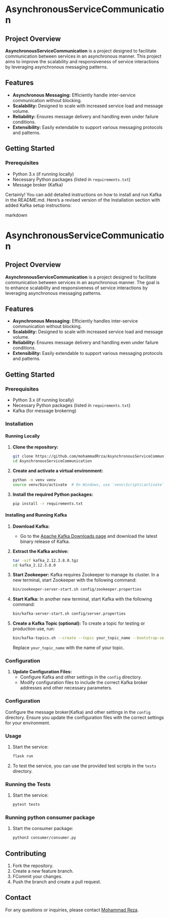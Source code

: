 # AsynchronousServiceCommunication

## Project Overview
**AsynchronousServiceCommunication** is a project designed to facilitate communication between services in an asynchronous manner. This project aims to improve the scalability and responsiveness of service interactions by leveraging asynchronous messaging patterns.

## Features
- **Asynchronous Messaging:** Efficiently handle inter-service communication without blocking.
- **Scalability:** Designed to scale with increased service load and message volume.
- **Reliability:** Ensures message delivery and handling even under failure conditions.
- **Extensibility:** Easily extendable to support various messaging protocols and patterns.

## Getting Started

### Prerequisites
- Python 3.x (if running locally)
- Necessary Python packages (listed in `requirements.txt`)
- Message broker (Kafka)

Certainly! You can add detailed instructions on how to install and run Kafka in the README.md. Here’s a revised version of the Installation section with added Kafka setup instructions:

markdown

# AsynchronousServiceCommunication

## Project Overview
**AsynchronousServiceCommunication** is a project designed to facilitate communication between services in an asynchronous manner. The goal is to enhance scalability and responsiveness of service interactions by leveraging asynchronous messaging patterns.

## Features
- **Asynchronous Messaging:** Efficiently handles inter-service communication without blocking.
- **Scalability:** Designed to scale with increased service load and message volume.
- **Reliability:** Ensures message delivery and handling even under failure conditions.
- **Extensibility:** Easily extendable to support various messaging protocols and patterns.

## Getting Started

### Prerequisites
- Python 3.x (if running locally)
- Necessary Python packages (listed in `requirements.txt`)
- Kafka (for message brokering)

### Installation

#### Running Locally

1. **Clone the repository:**
    ```bash
    git clone https://github.com/mohammadRrza/AsynchronousServiceCommunication.git
    cd AsynchronousServiceCommunication
    ```

2. **Create and activate a virtual environment:**
    ```bash
    python -m venv venv
    source venv/bin/activate  # On Windows, use `venv\Scripts\activate`
    ```

3. **Install the required Python packages:**
    ```bash
    pip install -r requirements.txt
    ```

#### Installing and Running Kafka

1. **Download Kafka:**
   - Go to the [Apache Kafka Downloads page](https://kafka.apache.org/downloads) and download the latest binary release of Kafka.

2. **Extract the Kafka archive:**
    ```bash
    tar -xzf kafka_2.12.3.8.0.tgz  
    cd kafka_2.12.3.8.0
    ```

3. **Start Zookeeper:**
   Kafka requires Zookeeper to manage its cluster. In a new terminal, start Zookeeper with the following command:
    ```bash
    bin/zookeeper-server-start.sh config/zookeeper.properties
    ```

4. **Start Kafka:**
   In another new terminal, start Kafka with the following command:
    ```bash
    bin/kafka-server-start.sh config/server.properties
    ```

5. **Create a Kafka Topic (optional):**
   To create a topic for testing or production use, run:
    ```bash
    bin/kafka-topics.sh --create --topic your_topic_name --bootstrap-server localhost:9092 --partitions 1 --replication-factor 1
    ```
   Replace `your_topic_name` with the name of your topic.

### Configuration
1. **Update Configuration Files:**
   - Configure Kafka and other settings in the `config` directory.
   - Modify configuration files to include the correct Kafka broker addresses and other necessary parameters.

### Configuration
Configure the message broker(Kafka) and other settings in the `config` directory. Ensure you update the configuration files with the correct settings for your environment.

### Usage
1. Start the service:
    ```bash
    flask run
    ```
2. To test the service, you can use the provided test scripts in the `tests` directory.

### Running the Tests
1. Start the service:
    ```bash
    pytest tests
    ```

### Running python consumer package
1. Start the consumer package:
    ```bash
    python3 consumer/consumer.py
    ```
   
## Contributing
1. Fork the repository.
2. Create a new feature branch.
3. FCommit your changes.
4. Push the branch and create a pull request.


## Contact

For any questions or inquiries, please contact [Mohammad Reza](mr.taheri25461@gmail.com).